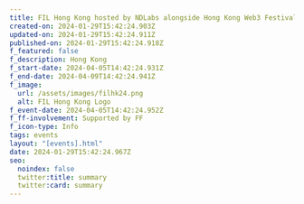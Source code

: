 ```yaml
---
title: FIL Hong Kong hosted by NDLabs alongside Hong Kong Web3 Festival
created-on: 2024-01-29T15:42:24.903Z
updated-on: 2024-01-29T15:42:24.911Z
published-on: 2024-01-29T15:42:24.918Z
f_featured: false
f_description: Hong Kong
f_start-date: 2024-04-05T14:42:24.931Z
f_end-date: 2024-04-09T14:42:24.941Z
f_image:
  url: /assets/images/filhk24.png
  alt: FIL Hong Kong Logo
f_event-date: 2024-04-05T14:42:24.952Z
f_ff-involvement: Supported by FF
f_icon-type: Info
tags: events
layout: "[events].html"
date: 2024-01-29T15:42:24.967Z
seo:
  noindex: false
  twitter:title: summary
  twitter:card: summary
---
```

